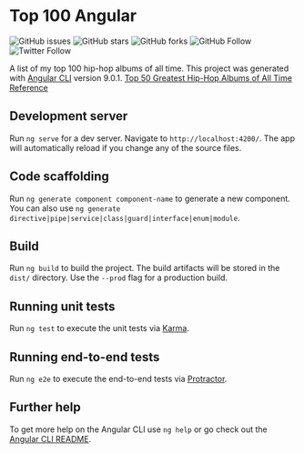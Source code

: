 # Top 100 Angular

<!--- These are examples. See https://shields.io for others or to customize this set of shields. You might want to include dependencies, project status and licence info here --->
![GitHub issues](https://img.shields.io/github/issues/carltonstith/top-100-angular)
![GitHub stars](https://img.shields.io/github/stars/carltonstith/top-100-angular)
![GitHub forks](https://img.shields.io/github/forks/carltonstith/top-100-angular)
![GitHub Follow](https://img.shields.io/github/followers/carltonstith?style=social)
![Twitter Follow](https://img.shields.io/twitter/follow/carltonstith?style=social)

A list of my top 100 hip-hop albums of all time.
This project was generated with [Angular CLI](https://github.com/angular/angular-cli) version 9.0.1.
[Top 50 Greatest Hip-Hop Albums of All Time Reference](https://definitivedose.com/the-50-greatest-hip-hop-albums-of-all-time/)

## Development server

Run `ng serve` for a dev server. Navigate to `http://localhost:4200/`. The app will automatically reload if you change any of the source files.

## Code scaffolding

Run `ng generate component component-name` to generate a new component. You can also use `ng generate directive|pipe|service|class|guard|interface|enum|module`.

## Build

Run `ng build` to build the project. The build artifacts will be stored in the `dist/` directory. Use the `--prod` flag for a production build.

## Running unit tests

Run `ng test` to execute the unit tests via [Karma](https://karma-runner.github.io).

## Running end-to-end tests

Run `ng e2e` to execute the end-to-end tests via [Protractor](http://www.protractortest.org/).

## Further help

To get more help on the Angular CLI use `ng help` or go check out the [Angular CLI README](https://github.com/angular/angular-cli/blob/master/README.md).
